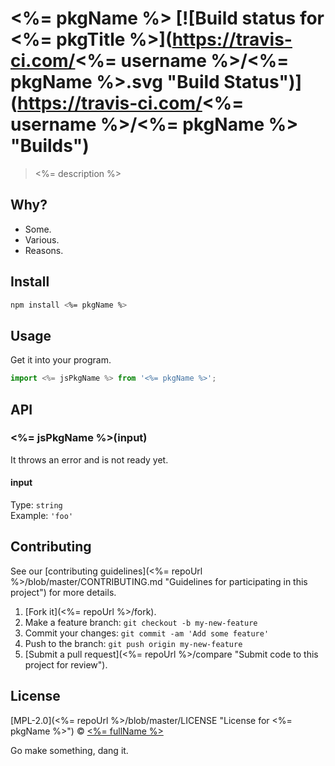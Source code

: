 # <%= pkgName %> [![Build status for <%= pkgTitle %>](https://travis-ci.com/<%= username %>/<%= pkgName %>.svg "Build Status")](https://travis-ci.com/<%= username %>/<%= pkgName %> "Builds")

> <%= description %>

## Why?

 - Some.
 - Various.
 - Reasons.

## Install

```sh
npm install <%= pkgName %>
```

## Usage

Get it into your program.

```js
import <%= jsPkgName %> from '<%= pkgName %>';
```

## API

### <%= jsPkgName %>(input)

It throws an error and is not ready yet.

#### input

Type: `string`<br>
Example: `'foo'`

## Contributing

See our [contributing guidelines](<%= repoUrl %>/blob/master/CONTRIBUTING.md "Guidelines for participating in this project") for more details.

1. [Fork it](<%= repoUrl %>/fork).
2. Make a feature branch: `git checkout -b my-new-feature`
3. Commit your changes: `git commit -am 'Add some feature'`
4. Push to the branch: `git push origin my-new-feature`
5. [Submit a pull request](<%= repoUrl %>/compare "Submit code to this project for review").

## License

[MPL-2.0](<%= repoUrl %>/blob/master/LICENSE "License for <%= pkgName %>") © [<%= fullName %>](<%= website %> "Author of <%= pkgName %>")

Go make something, dang it.

